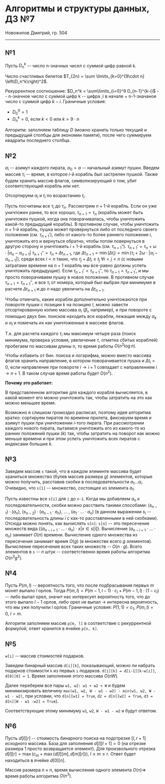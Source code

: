 # Алгоритмы и структуры данных, ДЗ №7

Новожилов Дмитрий, гр. 504

---

## №1

Пусть $D_n^k$ -- число n-значных чисел с суммой цифр равной k.

Число счастливых билетов $T_{2n} = \sum \limits_{k=0}^{9\cdot n} \left(D_n^k\right)^2$.

Рекуррентное соотношение: $D_n^k = \sum\limits_{i=0}^9 D_{n-1}^{k-i}$ -- n-значное число с суммой цифр k -- цифра ;i в начале + n-1-значаное число с суммой цифр $k-i$.
Граничные условия:
* $D_0^0 = 1$
* $D_n^k = 0, \ \text{если} \ k < 0 \ \text{или} \ k > 9\cdot n$

Алгоритм: заполняем таблицу $D$ (можно хранить только текущий и предыдущий столбцы для экономии памяти), после чего суммируем квадраты последнего столбца.

## №2

$\alpha_i$ -- азимут каждого пирата, $\alpha_0 = \alpha$ -- начальный азимут пушки.
Введем массив $\tau_i$ -- время, в которое $i$-й корабль был застрелен пушкой.
Также будем хранить массив флагов, символизирующий о том, убит соответствующий корабль или нет.

Отсортируем $\alpha_i$ и $t_i$ по возрастанию $t_i$.

Пусть посчитаны все $\tau_i$ до $\tau_n$. Рассмотрим $n+1$-й корабль. Если он уже уничтожен ранее, то все хорошо, $\tau_{n+1} = \tau_n$ (корабль может быть уничтожен пушкой, когда она поворачивалась, чтобы уничтожить какой-то предыдущий корабль). В противном случае, чтобы уничтожить $n+1$-й корабль, пушка может провернуться либо от последнего своего положения (см. $\tau_{n+1}'$), либо от какого-то более раннего положения $i$, уничтожить его и вернуться обратно, чтобы потом повернуться в другую сторону и уничтожить $i+1$-й корабль (см. $\tau_{n+1}''$).
$\tau_{n+1}' = \tau_n + \omega\cdot|\alpha_n - \alpha_{n+1}|$
$\tau_{n+1}'' = \tau_n + \Delta\tau_{n+1}$, где $\Delta\tau_{n+1} = \min(\Delta t_i) = \min(\tau_i + 2\omega\cdot|\alpha_i-\alpha_{n+1}|)$, среди всех $i < n$ таких, что $\tau_j + \Delta t_i \leq t_j \ \forall i < j < n$ (с новыми затратами времени на $n+1$ корабль мы все-равно должны успеть уничтожить предыдущие).
Если $\tau_{n+1}' < \tau_{n+1}''$, то $\tau_{n+1} = \tau_{n+1}'$, и мы просто поворачиваем пушку в новое положение.
В противном случае $\tau_{n+1}=\tau_{n+1}''$, и все $\tau_i$ от номера, который был выбран при минимуме в расчете $\Delta\tau_{n+1}$ и до $n$ надо увеличить на $\Delta\tau_{n+1}$.

Чтобы отмечать, какие корабли дополнительно уничтожаются при повороте пушки с позиции $k$ на позицию $l$, можно завести отсортированную копию массива $\alpha_i$ ($\beta_i$, например), и при повороте с помощью двух бин. поисков находить все корабли, лежащие между $\alpha_k$ и $\alpha_l$ и помечать их как уничтоженные в массиве флагов.

Т.к. для расчета каждого $\tau_i$ мы максимум четыре раза (поиск минимума, проверка условия, увеличение $\tau$, отметка сбитых кораблей) пробегаем по массивам длины n, то время работы $O(n^2\log n)$.

Чтобы избавить от бин. поиска и логарифма, можно вместо массива флагов хранить направление, в котором поворачивается пушка и $\Delta t_i = 0$, если направление при повороте $i \rightarrow i+1$ совпадает с направлением $i \rightarrow n + 1$.
В таком случае время работы будет $O(n^2)$.

**Почему это работает:**

В представленном алгоритме для каждого корабля вычисляется, в какой момент его можно уничтожить так, чтобы затратить на это как можно меньшее время.

Возможно я слишком громоздко расписал, поэтому идея алгоритма кратко: сортируем пиратов по времени прилета, фиксируем время и азимут пушки при уничтожении $i$-того пирата. При рассмотрении каждого нового пирата, пытаемся уничтожить его из какого-то из ранних положений пушки ($k$) так, чтобы затратить на поворот как можно меньше времени и при этом успеть уничтожить всех пиратов с индексами большке $k$.

## №3

Заведем массив `s` такой, что в каждом элементе массива будет храниться множество (булев массив размера $g$) элементов, которые можно получить, расставив скобки в последовательности $a_1...a_i$. Очевидно, что `s[1]` -- множество, состоящее из элемента $a_1$.

Пусть известны все `s[i]` для `i` до `n-1`. Когда мы добавляем $a_n$ к последовательности, скобки можно расствить такими способами: $(s_{n-1})\cdot (a_n), \ (s_{n-2})\cdot (a_{n-1} \cdot a_n), \ ...\  ,\ (a_1 \cdot...\cdot a_n)$ (в данном выражении $s_i$ -- последовательность длины $i$ с как-то расставленными в ней скобками).
Отсюда можно понять, как вычислять `s[n]`: `s[n]` -- это пересечение множеств вида $\{(a_{n-i+1}\cdot...\cdot a_n) \cdot x | x \in s[i]\}$. Вычисление $(a_{n-i+1}\cdot...\cdot a_n)$ занимает $O(n)$ времени. Вычисление одного множества из пересечения занимает время $O(g)$ (в множестве всего $g$ элементов). Вычисление пересечения всех таких множеств -- $O(n\cdot g)$. Всего элементов в `s` -- $n$ штук -- соответственно время работы алгоритма $O(n^3g^2)$.

## №4

Пусть $P(m, l)$ -- вероятность того, что после подбрасывания первых $m$ монет выпало $l$ орлов. Тогда $P(m, l) = P(m-1, l-1)\cdot c_l + P(m-1, l)\cdot (1-c_l)$ -- либо выпал орел, значит нас интересует вероятность того, что до этого выпало $l-1$ орлов, либо орел не выпал $\rightarrow$ интересна вероятность, что мы уже получили $l$ орлов.
Граничные условия: $P(1, 1) = c_1$, $P(m, l) = 0, \ l > m$.

Алгоритм заполняем массив `p[m, l]` в соответствие с рекуррентной формулой, ответ хранится в ячейке `p[n, k]`.

## №5

`w[i]` -- массив стоимостей подарков.

Заведем бинарный массив `d[i][k]`, показывающий, можно ли набрать подарков стоимости `k` из первых `i` подарков. `d[i][k] = d[i-1][k-w[i]]`, `d[0][0] = 1`.
Время заполнения этого массива $O(nW)$.

Далее переберем все пары `w1, w2: w1 + w2 < W` и будем минимизировать величину `max(w1, w2, W - w1 - w2) - min(w1, w2, W - w1 - w2)`, при условии, что `d[n][w1] = True`, `d2 = d[n][w2] = True`, `d3 = d[n][W - w1 -w2] = True`).

Соответствующие этому минимуму `w1`, `w2`, `W - w1 - w2` и будут ответом.

## №6

Пусть $d[l][r]$ -- стоимость бинарного поиска на подотрезке $[l, r+1]$ исходного массива. База для заполнения $d[l][l + 1] = 0$ (на отрезке размера 1 просто возвращается элемент). Для произвольного отрезка $d[l][r] = \max(c_m + \max(d[l][m], d[m][r])),\ l\leq m\leq r$.
Ответ будет находиться в ячейке $d[0][n]$.

Массив размера $n\times n$, время вычисления одного элемента $O(n) \Rightarrow$ время работы алгоритма $O(n^3)$.
